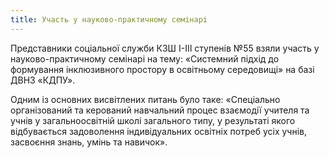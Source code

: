 ```yaml
---
title: Участь у науково-практичному семінарі
---
```


Представники соціальної служби КЗШ І-ІІІ ступенів №55 взяли участь у науково-практичному семінарі на тему: «Системний підхід до формування інклюзивного простору в освітньому середовищі» на базі ДВНЗ «КДПУ».

Одним із основних висвітлених питань було таке: «Спеціально організований та керований навчальний процес взаємодії учителя та учнів у загальноосвітній школі загального типу, у результаті якого відбувається задоволення індивідуальних освітніх потреб усіх учнів, засвоєння знань, умінь та навичок».

<slideshow />
